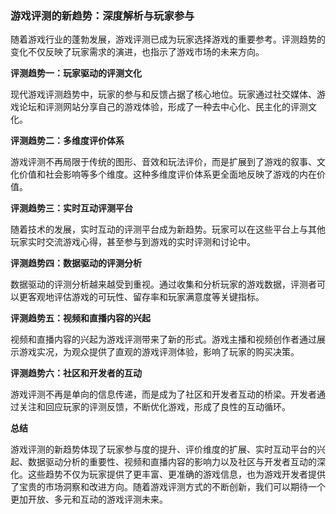 ### 游戏评测的新趋势：深度解析与玩家参与

随着游戏行业的蓬勃发展，游戏评测已成为玩家选择游戏的重要参考。评测趋势的变化不仅反映了玩家需求的演进，也指示了游戏市场的未来方向。

**评测趋势一：玩家驱动的评测文化**

现代游戏评测趋势中，玩家的参与和反馈占据了核心地位。玩家通过社交媒体、游戏论坛和评测网站分享自己的游戏体验，形成了一种去中心化、民主化的评测文化。

**评测趋势二：多维度评价体系**

游戏评测不再局限于传统的图形、音效和玩法评价，而是扩展到了游戏的叙事、文化价值和社会影响等多个维度。这种多维度评价体系更全面地反映了游戏的内在价值。

**评测趋势三：实时互动评测平台**

随着技术的发展，实时互动的评测平台成为新趋势。玩家可以在这些平台上与其他玩家实时交流游戏心得，甚至参与到游戏的实时评测和讨论中。

**评测趋势四：数据驱动的评测分析**

数据驱动的评测分析越来越受到重视。通过收集和分析玩家的游戏数据，评测者可以更客观地评估游戏的可玩性、留存率和玩家满意度等关键指标。

**评测趋势五：视频和直播内容的兴起**

视频和直播内容的兴起为游戏评测带来了新的形式。游戏主播和视频创作者通过展示游戏实况，为观众提供了直观的游戏评测体验，影响了玩家的购买决策。

**评测趋势六：社区和开发者的互动**

游戏评测不再是单向的信息传递，而是成为了社区和开发者互动的桥梁。开发者通过关注和回应玩家的评测反馈，不断优化游戏，形成了良性的互动循环。

**总结**

游戏评测的新趋势体现了玩家参与度的提升、评价维度的扩展、实时互动平台的兴起、数据驱动分析的重要性、视频和直播内容的影响力以及社区与开发者互动的深化。这些趋势不仅为玩家提供了更丰富、更准确的游戏信息，也为游戏开发者提供了宝贵的市场洞察和改进方向。随着游戏评测方式的不断创新，我们可以期待一个更加开放、多元和互动的游戏评测未来。